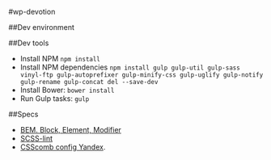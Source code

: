#wp-devotion

##Dev environment

##Dev tools
* Install NPM ```npm install```
* Install NPM dependencies ```npm install gulp gulp-util gulp-sass vinyl-ftp gulp-autoprefixer gulp-minify-css gulp-uglify gulp-notify gulp-rename gulp-concat del --save-dev```
* Install Bower: ```bower install```
* Run Gulp tasks: ```gulp```

##Specs
* [BEM. Block, Element, Modifier](https://en.bem.info/)
* [SCSS-lint](https://github.com/brigade/scss-lint)
* [CSScomb config Yandex](https://github.com/csscomb/csscomb.js/blob/master/config/yandex.json).

